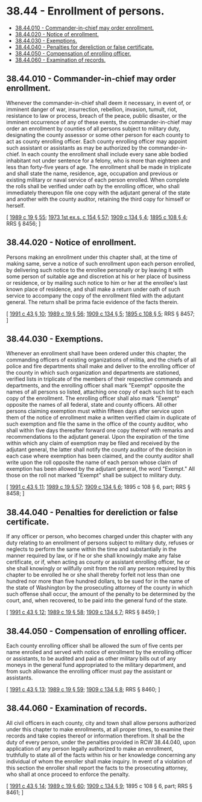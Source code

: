 # 38.44 - Enrollment of persons.
* [38.44.010 - Commander-in-chief may order enrollment.](#3844010---commander-in-chief-may-order-enrollment)
* [38.44.020 - Notice of enrollment.](#3844020---notice-of-enrollment)
* [38.44.030 - Exemptions.](#3844030---exemptions)
* [38.44.040 - Penalties for dereliction or false certificate.](#3844040---penalties-for-dereliction-or-false-certificate)
* [38.44.050 - Compensation of enrolling officer.](#3844050---compensation-of-enrolling-officer)
* [38.44.060 - Examination of records.](#3844060---examination-of-records)
## 38.44.010 - Commander-in-chief may order enrollment.
Whenever the commander-in-chief shall deem it necessary, in event of, or imminent danger of war, insurrection, rebellion, invasion, tumult, riot, resistance to law or process, breach of the peace, public disaster, or the imminent occurrence of any of these events, the commander-in-chief may order an enrollment by counties of all persons subject to military duty, designating the county assessor or some other person for each county to act as county enrolling officer. Each county enrolling officer may appoint such assistant or assistants as may be authorized by the commander-in-chief. In each county the enrollment shall include every sane able bodied inhabitant not under sentence for a felony, who is more than eighteen and less than forty-five years of age. The enrollment shall be made in triplicate and shall state the name, residence, age, occupation and previous or existing military or naval service of each person enrolled. When complete the rolls shall be verified under oath by the enrolling officer, who shall immediately thereupon file one copy with the adjutant general of the state and another with the county auditor, retaining the third copy for himself or herself.

\[ [1989 c 19 § 55](https://leg.wa.gov/CodeReviser/documents/sessionlaw/1989c19.pdf?cite=1989%20c%2019%20§%2055); [1973 1st ex.s. c 154 § 57](https://leg.wa.gov/CodeReviser/documents/sessionlaw/1973ex1c154.pdf?cite=1973%201st%20ex.s.%20c%20154%20§%2057); [1909 c 134 § 4](https://leg.wa.gov/CodeReviser/documents/sessionlaw/1909c134.pdf?cite=1909%20c%20134%20§%204); [1895 c 108 § 4](https://leg.wa.gov/CodeReviser/documents/sessionlaw/1895c108.pdf?cite=1895%20c%20108%20§%204); RRS § 8456; \]

## 38.44.020 - Notice of enrollment.
Persons making an enrollment under this chapter shall, at the time of making same, serve a notice of such enrollment upon each person enrolled, by delivering such notice to the enrollee personally or by leaving it with some person of suitable age and discretion at his or her place of business or residence, or by mailing such notice to him or her at the enrollee's last known place of residence, and shall make a return under oath of such service to accompany the copy of the enrollment filed with the adjutant general. The return shall be prima facie evidence of the facts therein.

\[ [1991 c 43 § 10](https://lawfilesext.leg.wa.gov/biennium/1991-92/Pdf/Bills/Session%20Laws/Senate/5586.SL.pdf?cite=1991%20c%2043%20§%2010); [1989 c 19 § 56](https://leg.wa.gov/CodeReviser/documents/sessionlaw/1989c19.pdf?cite=1989%20c%2019%20§%2056); [1909 c 134 § 5](https://leg.wa.gov/CodeReviser/documents/sessionlaw/1909c134.pdf?cite=1909%20c%20134%20§%205); [1895 c 108 § 5](https://leg.wa.gov/CodeReviser/documents/sessionlaw/1895c108.pdf?cite=1895%20c%20108%20§%205); RRS § 8457; \]

## 38.44.030 - Exemptions.
Whenever an enrollment shall have been ordered under this chapter, the commanding officers of existing organizations of militia, and the chiefs of all police and fire departments shall make and deliver to the enrolling officer of the county in which such organization and departments are stationed, verified lists in triplicate of the members of their respective commands and departments, and the enrolling officer shall mark "Exempt" opposite the names of all persons so listed, attaching one copy of each such list to each copy of the enrollment. The enrolling officer shall also mark "Exempt" opposite the names of all federal, state and county officers. All other persons claiming exemption must within fifteen days after service upon them of the notice of enrollment make a written verified claim in duplicate of such exemption and file the same in the office of the county auditor, who shall within five days thereafter forward one copy thereof with remarks and recommendations to the adjutant general. Upon the expiration of the time within which any claim of exemption may be filed and received by the adjutant general, the latter shall notify the county auditor of the decision in each case where exemption has been claimed, and the county auditor shall write upon the roll opposite the name of each person whose claim of exemption has been allowed by the adjutant general, the word "Exempt." All those on the roll not marked "Exempt" shall be subject to military duty.

\[ [1991 c 43 § 11](https://lawfilesext.leg.wa.gov/biennium/1991-92/Pdf/Bills/Session%20Laws/Senate/5586.SL.pdf?cite=1991%20c%2043%20§%2011); [1989 c 19 § 57](https://leg.wa.gov/CodeReviser/documents/sessionlaw/1989c19.pdf?cite=1989%20c%2019%20§%2057); [1909 c 134 § 6](https://leg.wa.gov/CodeReviser/documents/sessionlaw/1909c134.pdf?cite=1909%20c%20134%20§%206); 1895 c 108 § 6, part; RRS § 8458; \]

## 38.44.040 - Penalties for dereliction or false certificate.
If any officer or person, who becomes charged under this chapter with any duty relating to an enrollment of persons subject to military duty, refuses or neglects to perform the same within the time and substantially in the manner required by law, or if he or she shall knowingly make any false certificate, or if, when acting as county or assistant enrolling officer, he or she shall knowingly or willfully omit from the roll any person required by this chapter to be enrolled he or she shall thereby forfeit not less than one hundred nor more than five hundred dollars, to be sued for in the name of the state of Washington by the prosecuting attorney of the county in which such offense shall occur, the amount of the penalty to be determined by the court, and, when recovered, to be paid into the general fund of the state.

\[ [1991 c 43 § 12](https://lawfilesext.leg.wa.gov/biennium/1991-92/Pdf/Bills/Session%20Laws/Senate/5586.SL.pdf?cite=1991%20c%2043%20§%2012); [1989 c 19 § 58](https://leg.wa.gov/CodeReviser/documents/sessionlaw/1989c19.pdf?cite=1989%20c%2019%20§%2058); [1909 c 134 § 7](https://leg.wa.gov/CodeReviser/documents/sessionlaw/1909c134.pdf?cite=1909%20c%20134%20§%207); RRS § 8459; \]

## 38.44.050 - Compensation of enrolling officer.
Each county enrolling officer shall be allowed the sum of five cents per name enrolled and served with notice of enrollment by the enrolling officer or assistants, to be audited and paid as other military bills out of any moneys in the general fund appropriated to the military department, and from such allowance the enrolling officer must pay the assistant or assistants.

\[ [1991 c 43 § 13](https://lawfilesext.leg.wa.gov/biennium/1991-92/Pdf/Bills/Session%20Laws/Senate/5586.SL.pdf?cite=1991%20c%2043%20§%2013); [1989 c 19 § 59](https://leg.wa.gov/CodeReviser/documents/sessionlaw/1989c19.pdf?cite=1989%20c%2019%20§%2059); [1909 c 134 § 8](https://leg.wa.gov/CodeReviser/documents/sessionlaw/1909c134.pdf?cite=1909%20c%20134%20§%208); RRS § 8460; \]

## 38.44.060 - Examination of records.
All civil officers in each county, city and town shall allow persons authorized under this chapter to make enrollments, at all proper times, to examine their records and take copies thereof or information therefrom. It shall be the duty of every person, under the penalties provided in RCW 38.44.040, upon application of any person legally authorized to make an enrollment, truthfully to state all of the facts within his or her knowledge concerning any individual of whom the enroller shall make inquiry. In event of a violation of this section the enroller shall report the facts to the prosecuting attorney, who shall at once proceed to enforce the penalty.

\[ [1991 c 43 § 14](https://lawfilesext.leg.wa.gov/biennium/1991-92/Pdf/Bills/Session%20Laws/Senate/5586.SL.pdf?cite=1991%20c%2043%20§%2014); [1989 c 19 § 60](https://leg.wa.gov/CodeReviser/documents/sessionlaw/1989c19.pdf?cite=1989%20c%2019%20§%2060); [1909 c 134 § 9](https://leg.wa.gov/CodeReviser/documents/sessionlaw/1909c134.pdf?cite=1909%20c%20134%20§%209); 1895 c 108 § 6, part; RRS § 8461; \]

